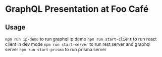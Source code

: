 # GraphQL Presentation at Foo Café

## Usage

`npm run ip-demo` to run graphql ip demo
`npm run start-client` to run react client in dev mode
`npm run start-server` to run rest server and graphql server
`npm run start-prisma` to run prisma server
